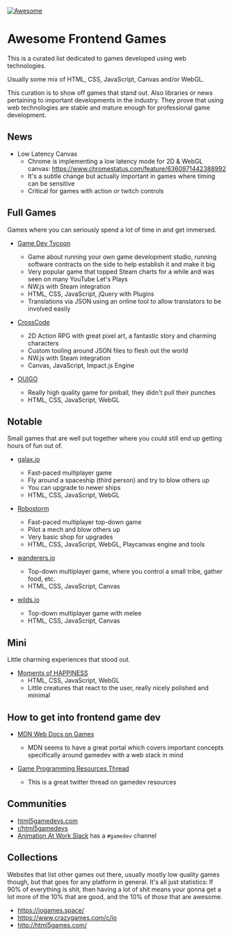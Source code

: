 [![Awesome](https://awesome.re/badge.svg)](https://awesome.re)

# Awesome Frontend Games

This is a curated list dedicated to games developed using web technologies.

Usually some mix of HTML, CSS, JavaScript, Canvas and/or WebGL.


This curation is to show off games that stand out. Also libraries or news pertaining to important developments in the industry.
They prove that using web technologies are stable and mature enough for professional game development.


## News

- Low Latency Canvas
	* Chrome is implementing a low latency mode for 2D & WebGL canvas: https://www.chromestatus.com/feature/6360971442388992
	* It's a subtle change but actually important in games where timing can be sensitive
	* Critical for games with action or twitch controls


## Full Games

Games where you can seriously spend a lot of time in and get immersed.

- [Game Dev Tycoon](http://www.greenheartgames.com/app/game-dev-tycoon/)
	* Game about running your own game development studio, running software contracts on the side to help establish it and make it big 
	* Very popular game that topped Steam charts for a while and was seen on many YouTube Let's Plays
	* NW.js with Steam integration
	* HTML, CSS, JavaScript, jQuery with Plugins
	* Translations via JSON using an online tool to allow translators to be involved easily

- [CrossCode](http://www.cross-code.com/)
	* 2D Action RPG with great pixel art, a fantastic story and charming characters
	* Custom tooling around JSON files to flesh out the world
	* NW.js with Steam integration
	* Canvas, JavaScript, Impact.js Engine

- [OUIGO](http://letsplay.ouigo.com/)
	* Really high quality game for pinball, they didn't pull their punches
	* HTML, CSS, JavaScript, WebGL



## Notable

Small games that are well put together where you could still end up getting hours of fun out of.

- [galax.io](https://galax.io/)
	* Fast-paced multiplayer game
	* Fly around a spaceship (third person) and try to blow others up
	* You can upgrade to newer ships
	* HTML, CSS, JavaScript, WebGL

- [Robostorm](https://robostorm.io/)
	* Fast-paced multiplayer top-down game
	* Pilot a mech and blow others up
	* Very basic shop for upgrades 
	* HTML, CSS, JavaScript, WebGL, Playcanvas engine and tools

- [wanderers.io](https://wanderers.io/)
	* Top-down multiplayer game, where you control a small tribe, gather food, etc.
	* HTML, CSS, JavaScript, Canvas

- [wilds.io](http://wilds.io/)
	* Top-down multiplayer game with melee
	* HTML, CSS, JavaScript, Canvas


## Mini

Little charming experiences that stood out.

- [Moments of HAPPINESS](https://moments.epic.net/)
	* HTML, CSS, JavaScript, WebGL
	* Little creatures that react to the user, really nicely polished and minimal



## How to get into frontend game dev

- [MDN Web Docs on Games](https://developer.mozilla.org/en-US/docs/Games)
	* MDN seems to have a great portal which covers important concepts specifically around gamedev with a web stack in mind

- [Game Programming Resources Thread](https://twitter.com/amzeratul/status/946768612404187136)
	* This is a great twitter thread on gamedev resources



## Communities

- [html5gamedevs.com](http://www.html5gamedevs.com/)
- [r/html5gamedevs](https://www.reddit.com/r/html5gamedevs/)
- [Animation At Work Slack](http://slack.animationatwork.com) has a `#gamedev` channel



## Collections

Websites that list other games out there, usually mostly low quality games though, but that goes for any platform in general. It's all just statistics: If 90% of everything is shit, then having a lot of shit means your gonna get a lot more of the 10% that are good, and the 10% of _those_ that are awesome.

- https://iogames.space/
- https://www.crazygames.com/c/io
- http://html5games.com/
